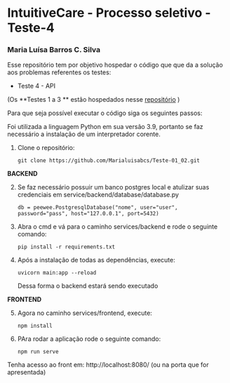 # IntuitiveCare - Processo seletivo - Teste-4

### Maria Luísa Barros C. Silva

Esse repositório tem por objetivo hospedar o código que que da a solução aos
problemas referentes os testes:

- Teste 4 - API

(Os **Testes 1 a 3 ** estão hospedados nesse [repositório](https://github.com/Marialuisabcs/IntuitiveCare-Testes-1-3.git) )

Para que seja possível executar o código siga os seguintes passos:

Foi utilizada a linguagem Python em sua versão 3.9, portanto se faz
necessário a instalação de um interpretador corente.

1. Clone o repositório:
   ```
   git clone https://github.com/Marialuisabcs/Teste-01_02.git
   ```

**BACKEND**

2. Se faz necessário possuir um banco postgres local e atulizar suas credenciais em service/backend/database/database.py

   ```
   db = peewee.PostgresqlDatabase("nome", user="user", password="pass", host="127.0.0.1", port=5432)
   ```

3. Abra o cmd e vá para o caminho services/backend e rode o seguinte comando:

   ```
   pip install -r requirements.txt
   ```

4. Após a instalação de todas as dependências, execute:

   ```
   uvicorn main:app --reload
   ```

   Dessa forma o backend estará sendo executado

**FRONTEND**

5. Agora no caminho services/frontend, execute:

   ```
   npm install
   ```

6. PAra rodar a aplicação rode o seguinte comando:
   ```
   npm run serve
   ```

Tenha acesso ao front em: http://localhost:8080/ (ou na porta que for apresentada)
